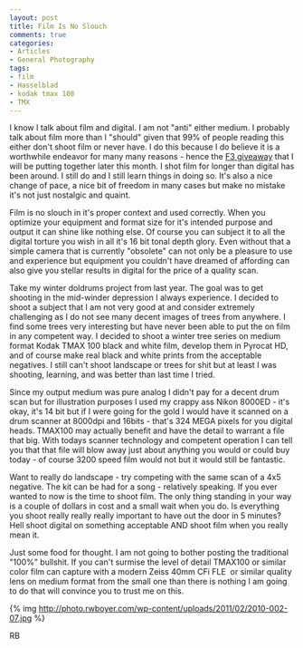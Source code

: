 ```yaml
---
layout: post
title: Film Is No Slouch
comments: true
categories:
- Articles
- General Photography
tags:
- film
- Hasselblad
- kodak tmax 100
- TMX
---
```

I know I talk about film and digital. I am not "anti" either medium. I probably talk about film more than I "should" given that 99% of people reading this either don't shoot film or never have. I do this because I do believe it is a worthwhile endeavor for many many reasons - hence the <a href="http://photo.rwboyer.com/2011/02/04/nikon-f3-i-think-i-am-cornering-the-market/">F3 giveaway</a> that I will be putting together later this month. I shot film for longer than digital has been around. I still do and I still learn things in doing so. It's also a nice change of pace, a nice bit of freedom in many cases but make no mistake it's not just nostalgic and quaint.

Film is no slouch in it's proper context and used correctly. When you optimize your equipment and format size for it's intended purpose and output it can shine like nothing else. Of course you can subject it to all the digital torture you wish in all it's 16 bit tonal depth glory. Even without that a simple camera that is currently "obsolete" can not only be a pleasure to use and experience but equipment you couldn't have dreamed of affording can also give you stellar results in digital for the price of a quality scan.

Take my winter doldrums project from last year. The goal was to get shooting in the mid-winder depression I always experience. I decided to shoot a subject that I am not very good at and consider extremely challenging as I do not see many decent images of trees from anywhere. I find some trees very interesting but have never been able to put the on film in any competent way. I decided to shoot a winter tree series on medium format Kodak TMAX 100 black and white film, develop them in Pyrocat HD, and of course make real black and white prints from the acceptable negatives. I still can't shoot landscape or trees for shit but at least I was shooting, learning, and was better than last time I tried.

Since my output medium was pure analog I didn't pay for a decent drum scan but for illustration purposes I used my crappy ass Nikon 8000ED - it's okay, it's 14 bit but if I were going for the gold I would have it scanned on a drum scanner at 8000dpi and 16bits - that's 324 MEGA pixels for you digital heads. TMAX100 may actually benefit and have the detail to warrant a file that big. With todays scanner technology and competent operation I can tell you that that file will blow away just about anything you would or could buy today - of course 3200 speed film would not but it would still be fantastic.

Want to really do landscape - try competing with the same scan of a 4x5 negative. The kit can be had for a song - relatively speaking. If you ever wanted to now is the time to shoot film. The only thing standing in your way is a couple of dollars in cost and a small wait when you do. Is everything you shoot really really really important to have out the door in 5 minutes? Hell shoot digital on something acceptable AND shoot film when you really mean it.

Just some food for thought. I am not going to bother posting the traditional "100%" bullshit. If you can't surmise the level of detail TMAX100 or similar color film can capture with a modern Zeiss 40mm CFi FLE  or similar quality lens on medium format from the small one than there is nothing I am going to do that will convince you to trust me on this.

{% img http://photo.rwboyer.com/wp-content/uploads/2011/02/2010-002-07.jpg %}

RB